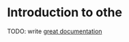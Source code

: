# Introduction to othe

TODO: write [great documentation](http://jacobian.org/writing/great-documentation/what-to-write/)
